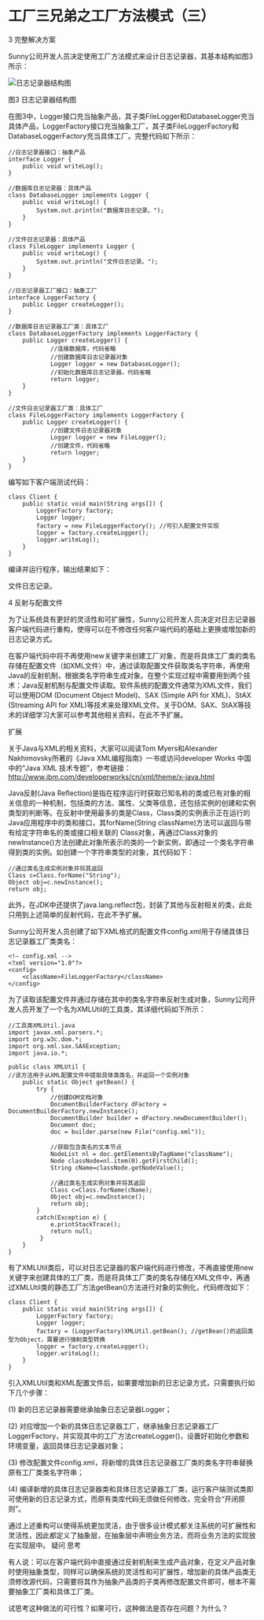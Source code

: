 # 工厂三兄弟之工厂方法模式（三）

3 完整解决方案

Sunny公司开发人员决定使用工厂方法模式来设计日志记录器，其基本结构如图3所示：

![日志记录器结构图](http://img.blog.csdn.net/20130712102729562?watermark/2/text/aHR0cDovL2Jsb2cuY3Nkbi5uZXQvTG92ZUxpb24=/font/5a6L5L2T/fontsize/400/fill/I0JBQkFCMA==/dissolve/70/gravity/SouthEast)

图3 日志记录器结构图

在图3中，Logger接口充当抽象产品，其子类FileLogger和DatabaseLogger充当具体产品，LoggerFactory接口充当抽象工厂，其子类FileLoggerFactory和DatabaseLoggerFactory充当具体工厂。完整代码如下所示：

```
//日志记录器接口：抽象产品  
interface Logger {  
    public void writeLog();  
}  
  
//数据库日志记录器：具体产品  
class DatabaseLogger implements Logger {  
    public void writeLog() {  
        System.out.println("数据库日志记录。");  
    }  
}  
  
//文件日志记录器：具体产品  
class FileLogger implements Logger {  
    public void writeLog() {  
        System.out.println("文件日志记录。");  
    }  
}  
  
//日志记录器工厂接口：抽象工厂  
interface LoggerFactory {  
    public Logger createLogger();  
}  
  
//数据库日志记录器工厂类：具体工厂  
class DatabaseLoggerFactory implements LoggerFactory {  
    public Logger createLogger() {  
            //连接数据库，代码省略  
            //创建数据库日志记录器对象  
            Logger logger = new DatabaseLogger();   
            //初始化数据库日志记录器，代码省略  
            return logger;  
    }     
}  
  
//文件日志记录器工厂类：具体工厂  
class FileLoggerFactory implements LoggerFactory {  
    public Logger createLogger() {  
            //创建文件日志记录器对象  
            Logger logger = new FileLogger();   
            //创建文件，代码省略  
            return logger;  
    }     
}  
```

编写如下客户端测试代码：

```
class Client {  
    public static void main(String args[]) {  
        LoggerFactory factory;  
        Logger logger;  
        factory = new FileLoggerFactory(); //可引入配置文件实现  
        logger = factory.createLogger();  
        logger.writeLog();  
    }  
}  
```

编译并运行程序，输出结果如下：

文件日志记录。
 
4 反射与配置文件

为了让系统具有更好的灵活性和可扩展性，Sunny公司开发人员决定对日志记录器客户端代码进行重构，使得可以在不修改任何客户端代码的基础上更换或增加新的日志记录方式。

在客户端代码中将不再使用new关键字来创建工厂对象，而是将具体工厂类的类名存储在配置文件（如XML文件）中，通过读取配置文件获取类名字符串，再使用Java的反射机制，根据类名字符串生成对象。在整个实现过程中需要用到两个技术：Java反射机制与配置文件读取。软件系统的配置文件通常为XML文件，我们可以使用DOM (Document Object Model)、SAX (Simple API for XML)、StAX (Streaming API for XML)等技术来处理XML文件。关于DOM、SAX、StAX等技术的详细学习大家可以参考其他相关资料，在此不予扩展。


扩展

关于Java与XML的相关资料，大家可以阅读Tom Myers和Alexander Nakhimovsky所著的《Java XML编程指南》一书或访问developer Works 中国中的“Java XML 技术专题”，参考链接：
http://www.ibm.com/developerworks/cn/xml/theme/x-java.html

Java反射(Java Reflection)是指在程序运行时获取已知名称的类或已有对象的相关信息的一种机制，包括类的方法、属性、父类等信息，还包括实例的创建和实例类型的判断等。在反射中使用最多的类是Class，Class类的实例表示正在运行的Java应用程序中的类和接口，其forName(String className)方法可以返回与带有给定字符串名的类或接口相关联的 Class对象，再通过Class对象的newInstance()方法创建此对象所表示的类的一个新实例，即通过一个类名字符串得到类的实例。如创建一个字符串类型的对象，其代码如下：

```
//通过类名生成实例对象并将其返回  
Class c=Class.forName("String");  
Object obj=c.newInstance();  
return obj;  
```

此外，在JDK中还提供了java.lang.reflect包，封装了其他与反射相关的类，此处只用到上述简单的反射代码，在此不予扩展。

Sunny公司开发人员创建了如下XML格式的配置文件config.xml用于存储具体日志记录器工厂类类名：

```
<!— config.xml -->  
<?xml version="1.0"?>  
<config>  
    <className>FileLoggerFactory</className>  
</config>  
```

为了读取该配置文件并通过存储在其中的类名字符串反射生成对象，Sunny公司开发人员开发了一个名为XMLUtil的工具类，其详细代码如下所示：

```
//工具类XMLUtil.java  
import javax.xml.parsers.*;  
import org.w3c.dom.*;  
import org.xml.sax.SAXException;  
import java.io.*;  
  
public class XMLUtil {  
//该方法用于从XML配置文件中提取具体类类名，并返回一个实例对象  
    public static Object getBean() {  
        try {  
            //创建DOM文档对象  
            DocumentBuilderFactory dFactory = DocumentBuilderFactory.newInstance();  
            DocumentBuilder builder = dFactory.newDocumentBuilder();  
            Document doc;                             
            doc = builder.parse(new File("config.xml"));   
          
            //获取包含类名的文本节点  
            NodeList nl = doc.getElementsByTagName("className");  
            Node classNode=nl.item(0).getFirstChild();  
            String cName=classNode.getNodeValue();  
              
            //通过类名生成实例对象并将其返回  
            Class c=Class.forName(cName);  
            Object obj=c.newInstance();  
            return obj;  
        }     
        catch(Exception e) {  
            e.printStackTrace();  
            return null;  
         }  
    }  
}  
```

有了XMLUtil类后，可以对日志记录器的客户端代码进行修改，不再直接使用new关键字来创建具体的工厂类，而是将具体工厂类的类名存储在XML文件中，再通过XMLUtil类的静态工厂方法getBean()方法进行对象的实例化，代码修改如下：

```
class Client {  
    public static void main(String args[]) {  
        LoggerFactory factory;  
        Logger logger;  
        factory = (LoggerFactory)XMLUtil.getBean(); //getBean()的返回类型为Object，需要进行强制类型转换  
        logger = factory.createLogger();  
        logger.writeLog();  
    }  
}  
```

引入XMLUtil类和XML配置文件后，如果要增加新的日志记录方式，只需要执行如下几个步骤：

(1) 新的日志记录器需要继承抽象日志记录器Logger；

(2) 对应增加一个新的具体日志记录器工厂，继承抽象日志记录器工厂LoggerFactory，并实现其中的工厂方法createLogger()，设置好初始化参数和环境变量，返回具体日志记录器对象；

(3) 修改配置文件config.xml，将新增的具体日志记录器工厂类的类名字符串替换原有工厂类类名字符串；

(4) 编译新增的具体日志记录器类和具体日志记录器工厂类，运行客户端测试类即可使用新的日志记录方式，而原有类库代码无须做任何修改，完全符合“开闭原则”。

通过上述重构可以使得系统更加灵活，由于很多设计模式都关注系统的可扩展性和灵活性，因此都定义了抽象层，在抽象层中声明业务方法，而将业务方法的实现放在实现层中。
疑问
思考

有人说：可以在客户端代码中直接通过反射机制来生成产品对象，在定义产品对象时使用抽象类型，同样可以确保系统的灵活性和可扩展性，增加新的具体产品类无须修改源代码，只需要将其作为抽象产品类的子类再修改配置文件即可，根本不需要抽象工厂类和具体工厂类。

试思考这种做法的可行性？如果可行，这种做法是否存在问题？为什么？
